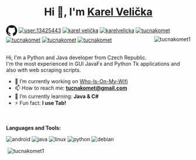 <h1 align="center">Hi 👋, I'm <a href="https://github.com/tucnakomet1/">Karel Velička</a></h1>


<p align="left">
<a href="https://github.com/tucnakomet1" target="blank"><img align="center" src="https://raw.githubusercontent.com/github/explore/78df643247d429f6cc873026c0622819ad797942/topics/github/github.png" alt="tucnakomet1" height="30" width="30" /></a>
<a href="https://stackoverflow.com/users/13425443/tucna" target="blank"><img align="center" src="https://image.flaticon.com/icons/svg/2111/2111628.svg" alt="user:13425443" height="30" width="30" /></a>
<a href="https://www.facebook.com/karel.velicka.3" target="blank"><img align="center" src="https://image.flaticon.com/icons/svg/2111/2111398.svg" alt="karel velička" height="30" width="40" /></a>
<a href="https://instagram.com/karelvelicka" target="blank"><img align="center" src="https://image.flaticon.com/icons/svg/1384/1384063.svg" alt="karelvelicka" height="30" width="30" /></a>
<a href="https://www.fiverr.com/tucnakomet" target="blank"><img align="center" src="https://cdn.worldvectorlogo.com/logos/fiverr-1.svg" alt="tucnakomet" height="30" width="30" /></a>
<a href="https://www.freelancer.com/u/tucnakomet" target="blank"><img align="center" src="https://cdn.worldvectorlogo.com/logos/freelancer-1.svg" alt="tucnakomet" height="30" width="30" /></a>
<a href="https://www.upwork.com/freelancers/~01807f125de67dcd5e" target="blank"><img align="center" src="https://icons.iconarchive.com/icons/papirus-team/papirus-apps/256/upwork-icon.png" alt="tucnakomet" height="30" width="30" /></a>
<a href="https://www.gurhttps://images.squarespace-cdn.com/content/v1/538b7f1de4b0371e6dac9bcc/1401660964257-HCA5X6TGI211DZFL0EOL/ke17ZwdGBToddI8pDm48kCPztTQZpDiZMOuuCfUxiyx7gQa3H78H3Y0txjaiv_0fDoOvxcdMmMKkDsyUqMSsMWxHk725yiiHCCLfrh8O1z5QPOohDIaIeljMHgDF5CVlOqpeNLcJ80NK65_fV7S1URzgPPikUZssS1h5OCSHTE-Uiu8iG41OxdsCuqROkgDgoRwB-dUGsSquCnVTFQcaRg/guru_dot_com.png?format=2500wu.com/freelancers/karel-velicka" target="blank"><img align="center" src="https://user-images.githubusercontent.com/55558124/92523074-0bdb0600-f220-11ea-9e02-e654e4de1601.png" alt="tucnakomet" height="30" width="30" /></a>
<a><img align="right" src="https://komarev.com/ghpvc/?username=tucnakomet1" alt="tucnakomet1" /> </a>
</p>


<br/>
Hi, I'm a Python and Java developer from Czech Republic.<br/>I'm the most experienced in GUI JavaFx and Python Tk applications and also with web scraping scripts.
<br/></p></p>

- 🔭 I’m currently working on [Who-Is-On-My-Wifi](https://github.com/tucnakomet1/Python-Who-Is-On-My-WiFi)
- 📫 How to reach me: **tucnakomet@gmail.com**
- 🌱 I’m currently learning: **Java & C#**
- ⚡ Fun fact: **I use Tab!**

<br/>

**Languages and Tools:**<br/>
<p align="left"><img src="https://devicons.github.io/devicon/devicon.git/icons/android/android-original-wordmark.svg" alt="android" width="40" height="40"/>
<img src="https://devicons.github.io/devicon/devicon.git/icons/java/java-original-wordmark.svg" alt="java" width="40" height="40"/>
<img src="https://devicons.github.io/devicon/devicon.git/icons/linux/linux-original.svg" alt="linux" width="40" height="40"/>
<img src="https://devicons.github.io/devicon/devicon.git/icons/python/python-original.svg" alt="python" width="40" height="40"/>
<img src="https://devicons.github.io/devicon/devicon.git/icons/debian/debian-original.svg" alt="debian" width="40" height="40"/></p>

<p>&nbsp;<img align="center" src="https://github-readme-stats.vercel.app/api?username=tucnakomet1&show_icons=true&hide_border=false&theme=radical" alt="tucnakomet1" /></p>
